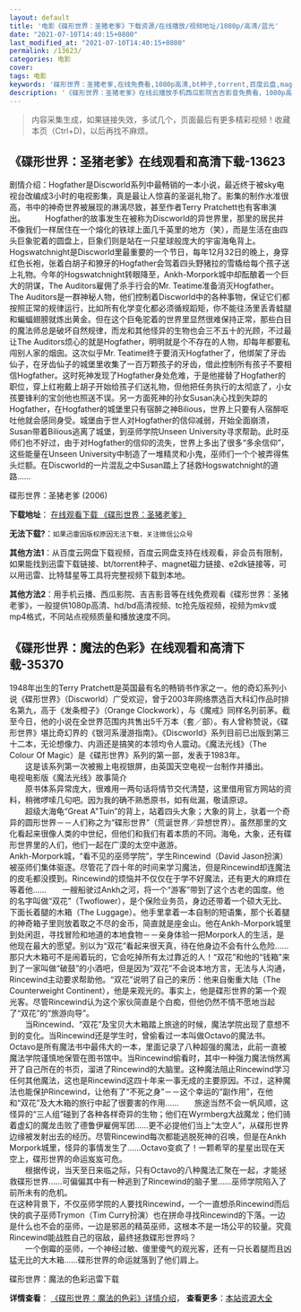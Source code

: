 ```yaml
---
layout: default
title: '电影《碟形世界：圣猪老爹》下载资源/在线播放/视频地址/1080p/高清/蓝光'
date: "2021-07-10T14:40:15+0800"
last_modified_at: "2021-07-10T14:40:15+0800"
permalink: /13623/
categories: 电影
cover:
tags: 电影
keywords: '碟形世界：圣猪老爹,在线免费看,1080p高清,bt种子,torrent,百度云盘,magnet,磁力链,迅雷下载资源'
description: '《碟形世界：圣猪老爹》在线云播放手机西瓜影院吉吉影音免费看，1080p高清bd/hd未删减完整版和tc抢先枪版，mkv/mp4格式，附带bt/torrent种子、magnet/磁力链、百度云盘、网盘资源迅雷下载链接'
---
```


>内容采集生成，如果链接失效，多试几个，页面最后有更多精彩视频！收藏本页（Ctrl+D)，以后再找不麻烦。


## 《碟形世界：圣猪老爹》在线观看和高清下载-13623

剧情介绍：Hogfather是Discworld系列中最畅销的一本小说，最近终于被sky电视台改编成3小时的电视影集，真是最让人惊喜的圣诞礼物了。影集的制作水准很高，书中的神奇世界被展现的淋漓尽致，甚至作者Terry Pratchett也有客串演出。   　　Hogfather的故事发生在被称为Discworld的异世界里，那里的居民并不像我们一样居住在一个熔化的铁球上面几千英里的地方（笑），而是生活在由四头巨象驼着的圆盘上，巨象们则是站在一只星球般庞大的宇宙海龟背上。Hogswatchnight是Discworld里最重要的一个节日，每年12月32日的晚上，身穿红色长袍，张着白胡子和獠牙的Hogfather会驾着四头野猪拉的雪橇给每个孩子送上礼物。今年的Hogswatchnight转眼降至，Ankh-Morpork城中却酝酿着一个巨大的阴谋，The Auditors雇佣了杀手行会的Mr. Teatime准备消灭Hogfather。The Auditors是一群神秘人物，他们控制着Discworld中的各种事物，保证它们都按照正常的规律运行，比如所有化学变化都必须循规蹈矩，你不能往汤里丢青蛙腿和蝙蝠翅膀就炼出黄金。但在这个巨龟驼着的世界里显然很难保持正常，那些白目的魔法师总是破坏自然规律，而龙和其他怪异的生物也会三不五十的光顾，不过最让The Auditors烦心的就是Hogfather，明明就是个不存在的人物，却每年都要私闯别人家的烟囱。这次似乎Mr. Teatime终于要消灭Hogfather了，他绑架了牙齿仙子，在牙齿仙子的城堡里收集了一百万颗孩子的牙齿，借此控制所有孩子不要相信Hogfather。这时死神发现了Hogfather身处危难，于是他接替了Hogfather的职位，穿上红袍戴上胡子开始给孩子们送礼物，但他把任务执行的太彻底了，小女孩要锋利的宝剑他也照送不误。另一方面死神的孙女Susan决心找到失踪的Hogfather，在Hogfather的城堡里只有宿醉之神Bilious，世界上只要有人宿醉呕吐他就会感同身受。城堡由于世人对Hogfather的信仰减弱，开始全面崩溃，Susan带着Bilious逃离了城堡，到巫师学院Unseen University寻求帮助。此时巫师们也不好过，由于对Hogfather的信仰的流失，世界上多出了很多“多余信仰”，这些能量在Unseen University中制造了一堆精灵和小鬼，巫师们一个个被弄得焦头烂额。在Discworld的一片混乱之中Susan踏上了拯救Hogswatchnight的道路……


碟形世界：圣猪老爹 (2006)

**下载地址**： [在线观看下载 《碟形世界：圣猪老爹》](https://www.btbtdy.me/btdy/dy5684.html) 


**无法下载?**：`如果迅雷因版权原因无法下载，关注微信公众号 `

**其他方法1**：从百度云网盘下载视频，百度云网盘支持在线观看，非会员有限制，如果能找到迅雷下载链接、bt/torrent种子、magnet磁力链接、e2dk链接等，可以用迅雷、比特彗星等工具将完整视频下载到本地。

**其他方法2**：用手机云播、西瓜影院、吉吉影音等在线免费观看《碟形世界：圣猪老爹》，一般提供1080p高清、hd/bd高清视频、tc抢先版视频，视频为mkv或mp4格式，不同站点视频质量和播放速度不同。


## 《碟形世界：魔法的色彩》在线观看和高清下载-35370

1948年出生的Terry Pratchett是英国最有名的畅销书作家之一。他的奇幻系列小说《碟形世界》（Discworld）广受欢迎，曾于2003年网络票选百大科幻作品时排名第九，高于《发条橙子》（Orange Clockwork），与《魔戒》同样名列前茅。截至今日，他的小说在全世界范围内共售出5千万本（套／部）。有人曾称赞说，《碟形世界》堪比奇幻界的《银河系漫游指南》。《Discworld》系列目前已出版到第三十二本，无论想像力、内涵还是搞笑的本领均令人震动。《魔法光线》（The Colour Of Magic）是《碟形世界》系列的第一部，发表于1983年。<br />　　这是该系列第一次被搬上电视银屏，由英国天空电视一台制作并播出。<br />电视电影版《魔法光线》故事简介<br />　　原书体系异常庞大，很难用一两句话将情节交代清楚，这里借用官方网站的资料，稍微啰嗦几句吧。因为我的确不熟悉原书，如有纰漏，敬请原谅。<br />　　超级大海龟&ldquo;Great A"Tuin”的背上，站着四头大象；大象的背上，驮着一个奇异的圆形世界－－人们称之为&ldquo;碟形世界”（荒诞世界／异想世界）。虽然那里的文化看起来很像人类的中世纪，但他们和我们有着本质的不同。海龟，大象，还有碟形世界里的人们，他们一起在广漠的太空中遨游。<br />Ankh-Morpork城，“看不见的巫师学院”，学生Rincewind（David Jason扮演）被巫师们集体驱逐。尽管花了四十年的时间来学习魔法，但是Rincewind却连魔法的皮毛都没摸到。Rincewind的烦恼并不仅仅在于学不好魔法，还有更大的麻烦在等着他&hellip;…　　一艘船驶过Ankh之河，将一个&ldquo;游客”带到了这个古老的国度。他的名字叫做&ldquo;双花”（Twoflower），是个保险业务员，身边还带着一个硕大无比、下面长着腿的木箱（The Luggage）。他手里拿着一本自制的短语集，那个长着腿的神奇箱子里则放着取之不尽的金币，简直就是座金山。他在Ankh-Morpork城里到处闲逛，寻找冒险和地道的本地食物－－亲身体验一把Morpork人的生活，是他现在最大的愿望。别以为“双花”看起来很天真，待在他身边不会有什么危险&hellip;…那只大木箱可不是闹着玩的，它会吃掉所有太过靠近的人！“双花”和他的&ldquo;钱箱”来到了一家叫做&ldquo;破鼓”的小酒吧，但是因为&ldquo;双花”不会说本地方言，无法与人沟通，Rincewind主动要求帮助他。&ldquo;双花”说明了自己的来历：他来自衡重大陆（The Counterweight Continent），他是来观光的。事实上，他是碟形世界的第一个观光客。尽管Rincewind认为这个家伙简直是个白痴，但他仍然不情不愿地当起了“双花”的&ldquo;旅游向导”。<br />　　当Rincewind、&ldquo;双花”及宝贝大木箱踏上旅途的时候，魔法学院出现了意想不到的变化。当Rincewind还是学生时，曾偷看过一本叫做Octavo的魔法书。Octavo是所有魔法书中最伟大的一本，里面记录了八种超强的魔法，此前一直被魔法学院谨慎地保管在图书馆中。当Rincewind偷看时，其中一种强力魔法悄然离开了自己所在的书页，溜进了Rincewind的大脑里。这种魔法阻止Rincewind学习任何其他魔法，这也是Rincewind这四十年来一事无成的主要原因。不过，这种魔法也能保护Rincewind，让他有了&ldquo;不死之身”－－这个幸运的&ldquo;副作用&rdquo;，在他和“双花”及大木箱的旅行中起了很要害的作用……　　旅途当然不会一帆风顺，这怪异的&ldquo;三人组&rdquo;碰到了各种各样奇异的生物；他们在Wyrmberg大战魔龙；他们骑着虚幻的魔龙击败了德鲁伊雇佣军团&hellip;…更不必提他们当上“太空人&rdquo;，从碟形世界边缘被发射出去的经历。尽管Rincewind每次都能逃脱死神的召唤，但是在Ankh Morpork城里，怪异的事情发生了……Octavo变疯了！一颗希罕的星星出现在天空上，碟形世界的命运岌岌可危。<br />　　根据传说，当天至日来临之际，只有Octavo的八种魔法汇聚在一起，才能拯救碟形世界……可偏偏其中有一种逃到了Rincewind的脑子里……巫师学院陷入了前所未有的危机。<br />在这种背景下，不仅巫师学院的人要找Rincewind，一个一直想杀Rincewind而后快的疯子巫师Trymon（Tim Curry扮演）也在拼命寻找Rincewind的下落。一边是什么也不会的巫师，一边是邪恶的精英巫师，这根本不是一场公平的较量。究竟Rincewind能战胜自己的宿敌，最终拯救碟形世界吗？<br />　　一个倒霉的巫师，一个神经过敏、傻里傻气的观光客，还有一只长着腿而且凶猛无比的大木箱……碟形世界的命运就落到了他们肩上。


碟形世界：魔法的色彩迅雷下载

**详情查看**： [《碟形世界：魔法的色彩》详情介绍](/movie/35370/)， **查看更多**：[本站资源大全](/movie/t/all/)

